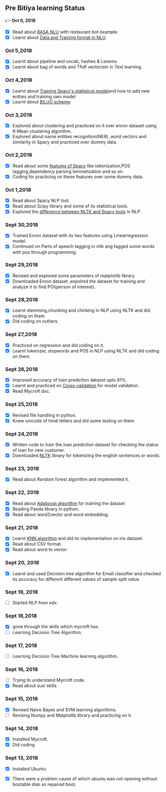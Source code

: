 ## Pre Bitiya learning Status
:point_right: **Oct 6, 2018**
* [x] Read about [RASA NLU](https://rasa.com/docs/nlu/0.12.0/tutorial/) with restaurant bot example.
* [x] Learnt about [Data and Training format in NLU](https://rasa.com/docs/nlu/0.12.0/dataformat/#section-dataformat).
### Oct 5,2018
* [x] Learnt about pipeline and vocab, hashes & Lexems.
* [x] Learnt about bag of words and Tfidf vectorizer in Text learning.
### Oct 4,2018
* [x] Learnt about [Training Spacy's statistical model](https://spacy.io/usage/training)and how to add new entties and training own model
* [x] Learnt about [BILUO scheme](https://spacy.io/usage/linguistic-features#updating-biluo)
### Oct 3,2018
* [x] Explored about clustering and practiced on it over enron dataset using K-Mean clustering algorithm.
* [x] Explored about name entities recognition(NER) ,word vectors and similarity in Spacy and practiced over dummy data.
### Oct 2,2018
* [x] Read about some [features of Spacy](https://spacy.io/usage/spacy-101) like tokenization,POS tagging,dependency parsing lemmetization and so on.
* [x] Coding for practicing on these features over some dummy data.
### Oct 1,2018
* [x] Read about Spacy NLP tool.
* [x] Read about Scipy library and some of its statistical tools.
* [x] Explored the [difference between NLTK and Spacy tools](https://spacy.io/usage/facts-figures) in NLP.
### Sept 30,2018
* [x] Trained Enron dataset with its two features using Linearregression model.
* [x] Continued on Parts of speech tagging in nltk ang tagged some words with pos through programming.
### Sept 29,2018
* [x] Revised and explored some parameters of matplotlib library 
* [x] Downloaded Enron dataset ,expolred the dataset for training and analyze it to find POI(person of interest).
### Sept 28,2018
* [x] Learnt stemming,chunking and chinking in NLP using NLTK and did coding on them.
* [x] Did coding on outliers.
### Sept 27,2018
* [x] Practiced on regression and did coding on it.
* [x] Learnt tokenizer, stopwords and POS in NLP using NLTK and did coding on them.
### Sept 26,2018
* [x] Improved accuracy of loan prediction dataset upto 81%.
* [x] Learnt and practiced on [Cross-validation](http://scikit-learn.org/stable/modules/cross_validation.html) for model validation.
* [x] Read Mycroft doc.
### Sept 25,2018
* [x] Revised file handling in python.
* [x] Knew unicode of hindi letters and did some testing on them
### Sept 24,2018
* [x] Written code to train the loan prediction dataset for checking the status of loan for new customer.
* [x] Downloaded [NLTK](https://pythonprogramming.net/tokenizing-words-sentences-nltk-tutorial/) library for tokenizing the english sentences or words.
### Sept 23, 2018
* [x] Read about Random forest algorithm and implemented it.
### Sept 22, 2018
* [x] Read about [Adaboost algorithm](https://machinelearningmastery.com/boosting-and-adaboost-for-machine-learning/) for training the dataset
* [x] Reading Panda library in python.
* [x] Read about word2vector and word embedding.
### Sept 21, 2018
* [x] Learnt [KNN algorithm](https://machinelearningmastery.com/tutorial-to-implement-k-nearest-neighbors-in-python-from-scratch/) and did its implementation on iris dataset.
* [x] Read about CSV format.
* [x] Read about word to vector.
### Sept 20, 2018
* [x] Learnt and used Decision tree algorithm for Email classifier and checked its accuracy for different different values of sample split value.
### Sept 19, 2018
* [ ] Started NLP from edx.
### Sept 18,2018
* [x] gone through the skills which mycroft has.
* [ ] Learning Decision Tree Algorithm. 
### Sept 17, 2018
* [ ] Learning Decision Tree Machine learning algorithm.
### Sept 16, 2018
* [ ] Trying to understand Mycroft code.
* [x] Read about susi skills
### Sept 15, 2018
* [x] Revised Naive Bayes and SVM learning algorithms.
* [ ] Revising Numpy and Matplotlib library and practicing on it.
### Sept 14, 2018
* [x] Installed Mycroft.
* [x] Did coding
### Sept 13, 2018
* [x] Installed Ubuntu
* [x] There were a problem cause of which ubuntu was not opening without bootable disk so repaired boot.



